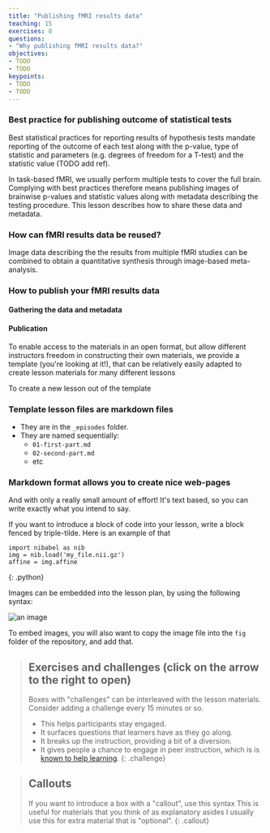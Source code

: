 ```yaml
---
title: "Publishing fMRI results data"
teaching: 15
exercises: 0
questions:
- "Why publishing fMRI results data?"
objectives:
- TODO
- TODO
keypoints:
- TODO
- TODO
---
```


### Best practice for publishing outcome of statistical tests

Best statistical practices for reporting results of hypothesis tests mandate reporting of the outcome of each test along with the p-value, type of statistic and parameters (e.g. degrees of freedom for a T-test) and the statistic value (TODO add ref). 

In task-based fMRI, we usually perform multiple tests to cover the full brain. Complying with best practices therefore means publishing images of brainwise p-values and statistic values along with metadata describing the testing procedure. This lesson describes how to share these data and metadata.

### How can fMRI results data be reused?
Image data describing the the results from multiple fMRI studies can be combined to obtain a quantitative synthesis through image-based meta-analysis. 

### How to publish your fMRI results data

#### Gathering the data and metadata

#### Publication

To enable access to the materials in an open format, but allow different
instructors freedom in constructing their own materials, we provide a template
(you're looking at it!), that can be relatively easily adapted to create lesson
materials for many different lessons

To create a new lesson out of the template

### Template lesson files are markdown files

* They are in the `_episodes` folder.
* They are named sequentially:
  - `01-first-part.md`
  - `02-second-part.md`
  - etc


### Markdown format allows you to create nice web-pages

And with only a really small amount of effort! It's text based, so you can
write exactly what you intend to say.

If you want to introduce a block of code into your lesson, write a block
fenced by triple-tilde. Here is an example of that

~~~
import nibabel as nib
img = nib.load('my_file.nii.gz')
affine = img.affine
~~~
{: .python}


Images can be embedded into the lesson plan, by using the following syntax:

![an image]({{site.root}}/fig/fmri_reporting_logo.png)

To embed images, you will also want to copy the image file into the
`fig` folder of the repository, and add that.

> ## Exercises and challenges (click on the arrow to the right to open)
>
>  Boxes with "challenges" can be interleaved with the lesson materials.
>  Consider adding a challenge every 15 minutes or so.
>    - This helps participants stay engaged.
>    - It surfaces questions that learners have as they go along.
>    - It breaks up the instruction, providing a bit of a diversion.
>    - It gives people a chance to engage in peer instruction, which is
>      is [known to help learning](https://en.wikipedia.org/wiki/Peer_instruction).
{: .challenge}


> ## Callouts
> If you want to introduce a box with a "callout", use this syntax
> This is useful for materials that you think of as explanatory asides
> I usually use this for extra material that is "optional".
{: .callout}
